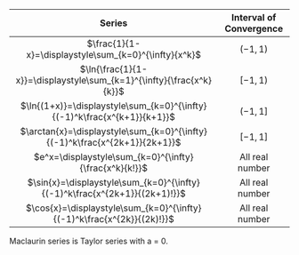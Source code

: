 
|                                   Series                                   | Interval of Convergence |
| :------------------------------------------------------------------------: | :---------------------: |
|           $\frac{1}{1-x}=\displaystyle\sum_{k=0}^{\infty}{x^k}$            |        $(-1,1)$         |
|    $\ln{\frac{1}{1-x}}=\displaystyle\sum_{k=1}^{\infty}{\frac{x^k}{k}}$    |        $[-1,1)$         |
|  $\ln{(1+x)}=\displaystyle\sum_{k=0}^{\infty}{(-1)^k\frac{x^{k+1}}{k+1}}$  |        $(-1,1]$         |
| $\arctan{x}=\displaystyle\sum_{k=0}^{\infty}{(-1)^k\frac{x^{2k+1}}{2k+1}}$ |        $[-1,1]$         |
|           $e^x=\displaystyle\sum_{k=0}^{\infty}{\frac{x^k}{k!}}$           |     All real number     |
| $\sin{x}=\displaystyle\sum_{k=0}^{\infty}{(-1)^k\frac{x^{2k+1}}{(2k+1)!}}$ |     All real number     |
|   $\cos{x}=\displaystyle\sum_{k=0}^{\infty}{(-1)^k\frac{x^{2k}}{(2k)!}}$   |     All real number     |

Maclaurin series is Taylor series with a = 0. 
